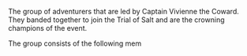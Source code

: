 The group of adventurers that are led by Captain Vivienne the Coward. They banded together to join the Trial of Salt and are the crowning champions of the event.

The group consists of the following mem